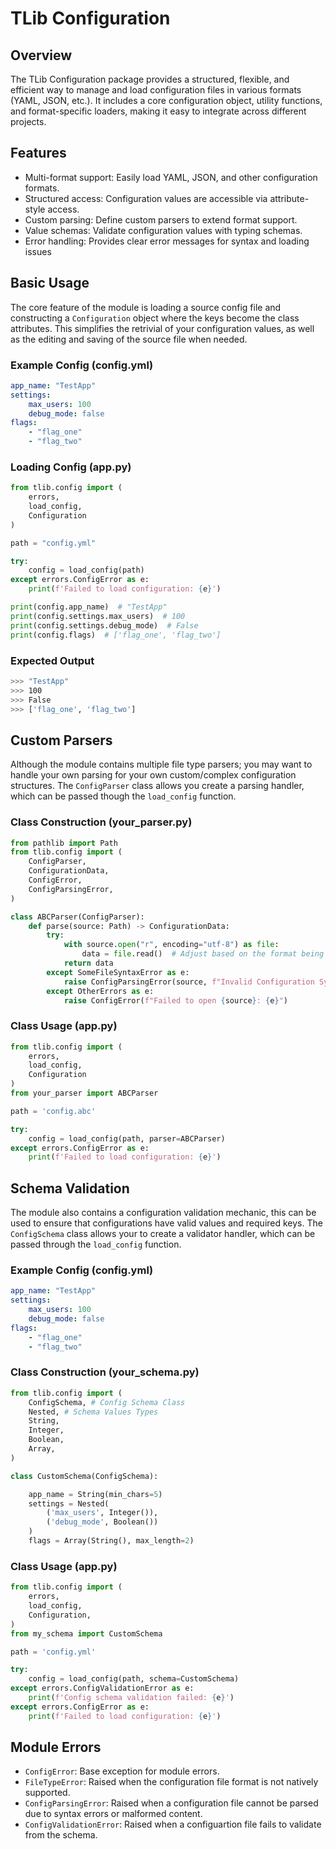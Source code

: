 # **TLib Configuration**

## **Overview**
The TLib Configuration package provides a structured, flexible, and efficient way to manage and load configuration files in various formats (YAML, JSON, etc.). It includes a core configuration object, utility functions, and format-specific loaders, making it easy to integrate across different projects.

## **Features**
- Multi-format support: Easily load YAML, JSON, and other configuration formats.
- Structured access: Configuration values are accessible via attribute-style access.
- Custom parsing: Define custom parsers to extend format support.
- Value schemas: Validate configuration values with typing schemas.
- Error handling: Provides clear error messages for syntax and loading issues


## **Basic Usage**
The core feature of the module is loading a source config file and constructing a `Configuration` object where the keys become the class attributes.
This simplifies the retrivial of your configuration values, as well as the editing and saving of the source file when needed.
### **Example Config (config.yml)**
```yaml
app_name: "TestApp"
settings:
    max_users: 100
    debug_mode: false
flags:
    - "flag_one"
    - "flag_two"
```
### **Loading Config (app.py)**
```py
from tlib.config import (
    errors,
    load_config, 
    Configuration
)

path = "config.yml"

try:
    config = load_config(path)
except errors.ConfigError as e:
    print(f'Failed to load configuration: {e}')

print(config.app_name)  # "TestApp"
print(config.settings.max_users)  # 100
print(config.settings.debug_mode)  # False
print(config.flags)  # ['flag_one', 'flag_two']
```
### **Expected Output**
```bash
>>> "TestApp"
>>> 100
>>> False
>>> ['flag_one', 'flag_two']
```

## **Custom Parsers**
Although the module contains multiple file type parsers; you may want to handle your own parsing for your own custom/complex configuration structures.
The `ConfigParser` class allows you create a parsing handler, which can be passed though the `load_config` function.
### **Class Construction (your_parser.py)**
```py
from pathlib import Path
from tlib.config import (
    ConfigParser,
    ConfigurationData,
    ConfigError,
    ConfigParsingError,
)

class ABCParser(ConfigParser):
    def parse(source: Path) -> ConfigurationData:
        try:
            with source.open("r", encoding="utf-8") as file:
                data = file.read()  # Adjust based on the format being loaded
            return data
        except SomeFileSyntaxError as e:
            raise ConfigParsingError(source, f"Invalid Configuration Syntax: {e}")
        except OtherErrors as e:
            raise ConfigError(f"Failed to open {source}: {e}")
```
### **Class Usage (app.py)**
```py
from tlib.config import (
    errors,
    load_config,
    Configuration
)
from your_parser import ABCParser

path = 'config.abc'

try:
    config = load_config(path, parser=ABCParser)
except errors.ConfigError as e:
    print(f'Failed to load configuration: {e}')
```

## **Schema Validation**
The module also contains a configuration validation mechanic, this can be used to ensure that configurations have valid values and required keys.
The `ConfigSchema` class allows your to create a validator handler, which can be passed through the `load_config` function.
### **Example Config (config.yml)**
```yaml
app_name: "TestApp"
settings:
    max_users: 100
    debug_mode: false
flags:
    - "flag_one"
    - "flag_two"
```
### **Class Construction (your_schema.py)**
```py
from tlib.config import (
    ConfigSchema, # Config Schema Class
    Nested, # Schema Values Types
    String,
    Integer,
    Boolean,
    Array,
)

class CustomSchema(ConfigSchema):

    app_name = String(min_chars=5)
    settings = Nested(
        ('max_users', Integer()),
        ('debug_mode', Boolean())
    )
    flags = Array(String(), max_length=2)
```
### **Class Usage (app.py)**
```py
from tlib.config import (
    errors,
    load_config,
    Configuration,
)
from my_schema import CustomSchema

path = 'config.yml'

try:
    config = load_config(path, schema=CustomSchema)
except errors.ConfigValidationError as e:
    print(f'Config schema validation failed: {e}')
except errors.ConfigError as e:
    print(f'Failed to load configuration: {e}')

```

## **Module Errors**
- `ConfigError`: Base exception for module errors.
- `FileTypeError`: Raised when the configuration file format is not natively supported.
- `ConfigParsingError`: Raised when a configuration file cannot be parsed due to syntax errors or malformed content.
- `ConfigValidationError`: Raised when a configuartion file fails to validate from the schema.
